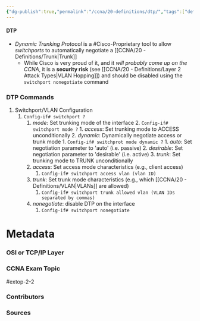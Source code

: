 ```yaml
---
{"dg-publish":true,"permalink":"/ccna/20-definitions/dtp/","tags":["defs_ccna"]}
---
```


#### DTP
- *Dynamic Trunking Protocol* is a #Cisco-Proprietary  tool to allow *switchports* to automatically negotiate a [[CCNA/20 - Definitions/Trunk\|Trunk]]
	- While Cisco is very proud of it, and it *will probably come up on the CCNA*, it is a **security risk** (see [[CCNA/20 - Definitions/Layer 2 Attack Types\|VLAN Hopping]]) and should be disabled using the `switchport nonegotiate` command


### DTP Commands
1. Switchport/VLAN Configuration
	1. `Config-if# switchport ?`
		1. *mode*: Set trunking mode of the interface
			2. `Config-if# switchport mode ?`
				1. *access*: Set trunking mode to ACCESS unconditionally
				2. *dynamic*: Dynamically negotiate access or trunk mode
					1. `Config-if# switchprot mode dynamic ?`
						1. *auto*: Set negotiation parameter to 'auto' (i.e. passive)
						2. *desirable*: Set negotiation parameter to 'desirable' (i.e. active)
				3. *trunk*: Set trunking mode to TRUNK unconditionally
		2. *access*: Set access mode characteristics (e.g., client access)
			1. `Config-if# switchport access vlan (vlan ID)`
		3. *trunk*: Set trunk mode characteristics (e.g., which [[CCNA/20 - Definitions/VLAN\|VLANs]] are allowed)
			1. `Config-if# switchport trunk allowed vlan (VLAN IDs separated by commas)`
		4. *nonegotiate*: disable DTP on the interface
			1. `Config-if# switchport nonegotiate`


# Metadata
### OSI or TCP/IP Layer

### CCNA Exam Topic
#extop-2-2 
### Contributors

### Sources


